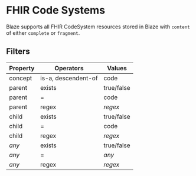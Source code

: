 # FHIR Code Systems <Badge type="warning" text="Since 0.32"/>

Blaze supports all FHIR CodeSystem resources stored in Blaze with `content` of either `complete` or `fragment`.

## Filters

| Property | Operators           | Values     |
|----------|---------------------|------------|
| concept  | is-a, descendent-of | code       |
| parent   | exists              | true/false |
| parent   | =                   | code       |
| parent   | regex               | *regex*    |
| child    | exists              | true/false |
| child    | =                   | code       |
| child    | regex               | *regex*    |
| *any*    | exists              | true/false |
| *any*    | =                   | *any*      |
| *any*    | regex               | *regex*    |
